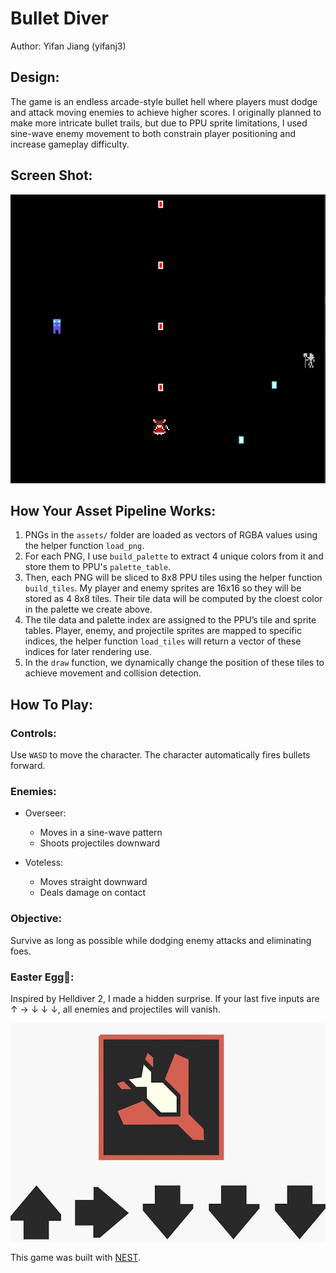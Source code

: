 # Bullet Diver

Author: Yifan Jiang (yifanj3)

## Design:

The game is an endless arcade-style bullet hell where players must dodge and attack moving enemies to achieve higher scores. I originally planned to make more intricate bullet trails, but due to PPU sprite limitations, I used sine-wave enemy movement to both constrain player positioning and increase gameplay difficulty.

## Screen Shot:

![Screen Shot](screenshot.png)

## How Your Asset Pipeline Works:

<!-- (TODO: describe the steps in your asset pipeline, from source files to tiles/backgrounds/whatever you upload to the PPU466.)

(TODO: make sure the source files you drew are included. You can [link](your/file.png) to them to be a bit fancier.) -->

1) PNGs in the `assets/` folder are loaded as vectors of RGBA values using the helper function `load_png`.
2) For each PNG, I use `build_palette` to extract 4 unique colors from it and store them to PPU's `palette_table`.
3) Then, each PNG will be sliced to 8x8 PPU tiles using the helper function `build_tiles`. My player and enemy sprites are 16x16 so they will be stored as 4 8x8 tiles. Their tile data will be computed by the cloest color in the palette we create above.
4) The tile data and palette index are assigned to the PPU’s tile and sprite tables. Player, enemy, and projectile sprites are mapped to specific indices, the helper function `load_tiles` will return a vector of these indices for later rendering use.
5) In the `draw` function, we dynamically change the position of these tiles to achieve movement and collision detection.

## How To Play:

### Controls:
Use `WASD` to move the character. The character automatically fires bullets forward.

### Enemies:
- Overseer:
    - Moves in a sine-wave pattern
    - Shoots projectiles downward

- Voteless:
    - Moves straight downward
    - Deals damage on contact

### Objective:
Survive as long as possible while dodging enemy attacks and eliminating foes.

### Easter Egg🎉:
Inspired by Helldiver 2, I made a hidden surprise. If your last five inputs are ↑ → ↓ ↓ ↓, all enemies and projectiles will vanish.

![](assets/bomb.jpg)

This game was built with [NEST](NEST.md).

